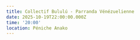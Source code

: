 ```yaml
---
title: Collectif Bululú - Parranda Vénézuelienne
date: 2025-10-19T22:00:00.000Z
time: '20:00'
location: Péniche Anako
---
```


